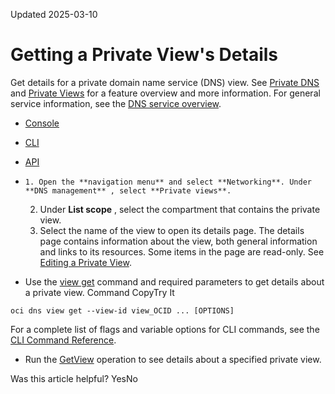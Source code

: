 Updated 2025-03-10
# Getting a Private View's Details
Get details for a private domain name service (DNS) view.
See [Private DNS](https://docs.oracle.com/en-us/iaas/Content/DNS/Tasks/privatedns.htm#private-dns "Create and manage private domain name system \(DNS\) zones.") and [Private Views](https://docs.oracle.com/en-us/iaas/Content/DNS/Concepts/views.htm#top "Use private views to logically group a set of private domain name service \(DNS\) zones. A zone can only belong to a single view.") for a feature overview and more information.
For general service information, see the [DNS service overview](https://docs.oracle.com/en-us/iaas/Content/DNS/Concepts/dnszonemanagement.htm#overview "The DNS service helps you create and manage DNS zones.").
  * [Console](https://docs.oracle.com/en-us/iaas/Content/DNS/Tasks/view-get.htm)
  * [CLI](https://docs.oracle.com/en-us/iaas/Content/DNS/Tasks/view-get.htm)
  * [API](https://docs.oracle.com/en-us/iaas/Content/DNS/Tasks/view-get.htm)


  *     1. Open the **navigation menu** and select **Networking**. Under **DNS management** , select **Private views**.
    2. Under **List scope** , select the compartment that contains the private view. 
    3. Select the name of the view to open its details page.
The details page contains information about the view, both general information and links to its resources. Some items in the page are read-only. See [Editing a Private View](https://docs.oracle.com/en-us/iaas/Content/DNS/Tasks/view-edit.htm#top "Update the name or tags for a private domain name service \(DNS\) view.").
  * Use the [view get](https://docs.oracle.com/iaas/tools/oci-cli/latest/oci_cli_docs/cmdref/dns/view/get.html) command and required parameters to get details about a private view.
Command
CopyTry It
```
oci dns view get --view-id view_OCID ... [OPTIONS]
```

For a complete list of flags and variable options for CLI commands, see the [CLI Command Reference](https://docs.oracle.com/iaas/tools/oci-cli/latest).
  * Run the [GetView](https://docs.oracle.com/iaas/api/#/en/dns/latest/View/GetView) operation to see details about a specified private view.


Was this article helpful?
YesNo

